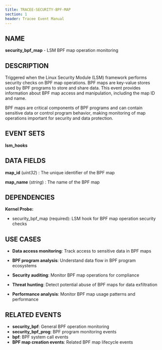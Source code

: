 ```yaml
---
title: TRACEE-SECURITY-BPF-MAP
section: 1
header: Tracee Event Manual
---
```


## NAME

**security_bpf_map** - LSM BPF map operation monitoring

## DESCRIPTION

Triggered when the Linux Security Module (LSM) framework performs security checks on BPF map operations. BPF maps are key-value stores used by BPF programs to store and share data. This event provides information about BPF map access and manipulation, including the map ID and name.

BPF maps are critical components of BPF programs and can contain sensitive data or control program behavior, making monitoring of map operations important for security and data protection.

## EVENT SETS

**lsm_hooks**

## DATA FIELDS

**map_id** (*uint32*)
: The unique identifier of the BPF map

**map_name** (*string*)
: The name of the BPF map

## DEPENDENCIES

**Kernel Probe:**

- security_bpf_map (required): LSM hook for BPF map operation security checks

## USE CASES

- **Data access monitoring**: Track access to sensitive data in BPF maps

- **BPF program analysis**: Understand data flow in BPF program ecosystems

- **Security auditing**: Monitor BPF map operations for compliance

- **Threat hunting**: Detect potential abuse of BPF maps for data exfiltration

- **Performance analysis**: Monitor BPF map usage patterns and performance

## RELATED EVENTS

- **security_bpf**: General BPF operation monitoring
- **security_bpf_prog**: BPF program monitoring events
- **bpf**: BPF system call events
- **BPF map creation events**: Related BPF map lifecycle events